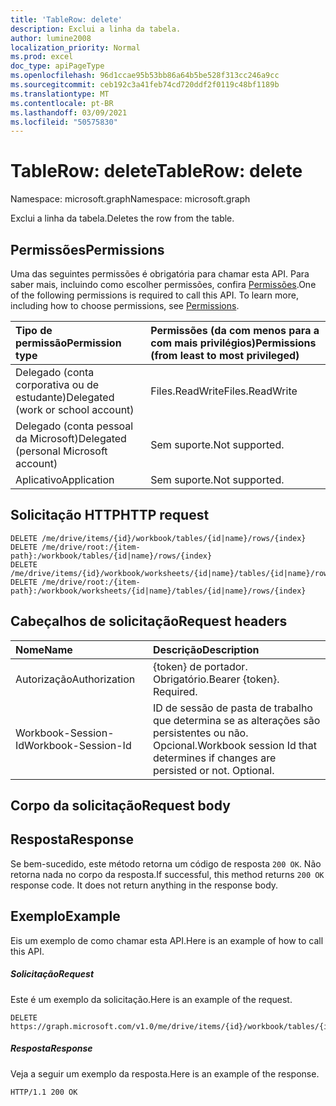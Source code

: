```yaml
---
title: 'TableRow: delete'
description: Exclui a linha da tabela.
author: lumine2008
localization_priority: Normal
ms.prod: excel
doc_type: apiPageType
ms.openlocfilehash: 96d1ccae95b53bb86a64b5be528f313cc246a9cc
ms.sourcegitcommit: ceb192c3a41feb74cd720ddf2f0119c48bf1189b
ms.translationtype: MT
ms.contentlocale: pt-BR
ms.lasthandoff: 03/09/2021
ms.locfileid: "50575830"
---
```

# <a name="tablerow-delete"></a><span data-ttu-id="3164e-103">TableRow: delete</span><span class="sxs-lookup"><span data-stu-id="3164e-103">TableRow: delete</span></span>

<span data-ttu-id="3164e-104">Namespace: microsoft.graph</span><span class="sxs-lookup"><span data-stu-id="3164e-104">Namespace: microsoft.graph</span></span>

<span data-ttu-id="3164e-105">Exclui a linha da tabela.</span><span class="sxs-lookup"><span data-stu-id="3164e-105">Deletes the row from the table.</span></span>
## <a name="permissions"></a><span data-ttu-id="3164e-106">Permissões</span><span class="sxs-lookup"><span data-stu-id="3164e-106">Permissions</span></span>
<span data-ttu-id="3164e-p101">Uma das seguintes permissões é obrigatória para chamar esta API. Para saber mais, incluindo como escolher permissões, confira [Permissões](/graph/permissions-reference).</span><span class="sxs-lookup"><span data-stu-id="3164e-p101">One of the following permissions is required to call this API. To learn more, including how to choose permissions, see [Permissions](/graph/permissions-reference).</span></span>

|<span data-ttu-id="3164e-109">Tipo de permissão</span><span class="sxs-lookup"><span data-stu-id="3164e-109">Permission type</span></span>      | <span data-ttu-id="3164e-110">Permissões (da com menos para a com mais privilégios)</span><span class="sxs-lookup"><span data-stu-id="3164e-110">Permissions (from least to most privileged)</span></span>              |
|:--------------------|:---------------------------------------------------------|
|<span data-ttu-id="3164e-111">Delegado (conta corporativa ou de estudante)</span><span class="sxs-lookup"><span data-stu-id="3164e-111">Delegated (work or school account)</span></span> | <span data-ttu-id="3164e-112">Files.ReadWrite</span><span class="sxs-lookup"><span data-stu-id="3164e-112">Files.ReadWrite</span></span>    |
|<span data-ttu-id="3164e-113">Delegado (conta pessoal da Microsoft)</span><span class="sxs-lookup"><span data-stu-id="3164e-113">Delegated (personal Microsoft account)</span></span> | <span data-ttu-id="3164e-114">Sem suporte.</span><span class="sxs-lookup"><span data-stu-id="3164e-114">Not supported.</span></span>    |
|<span data-ttu-id="3164e-115">Aplicativo</span><span class="sxs-lookup"><span data-stu-id="3164e-115">Application</span></span> | <span data-ttu-id="3164e-116">Sem suporte.</span><span class="sxs-lookup"><span data-stu-id="3164e-116">Not supported.</span></span> |

## <a name="http-request"></a><span data-ttu-id="3164e-117">Solicitação HTTP</span><span class="sxs-lookup"><span data-stu-id="3164e-117">HTTP request</span></span>
<!-- { "blockType": "ignored" } -->
```http
DELETE /me/drive/items/{id}/workbook/tables/{id|name}/rows/{index}
DELETE /me/drive/root:/{item-path}:/workbook/tables/{id|name}/rows/{index}
DELETE /me/drive/items/{id}/workbook/worksheets/{id|name}/tables/{id|name}/rows/{index}
DELETE /me/drive/root:/{item-path}:/workbook/worksheets/{id|name}/tables/{id|name}/rows/{index}

```
## <a name="request-headers"></a><span data-ttu-id="3164e-118">Cabeçalhos de solicitação</span><span class="sxs-lookup"><span data-stu-id="3164e-118">Request headers</span></span>
| <span data-ttu-id="3164e-119">Nome</span><span class="sxs-lookup"><span data-stu-id="3164e-119">Name</span></span>       | <span data-ttu-id="3164e-120">Descrição</span><span class="sxs-lookup"><span data-stu-id="3164e-120">Description</span></span>|
|:---------------|:----------|
| <span data-ttu-id="3164e-121">Autorização</span><span class="sxs-lookup"><span data-stu-id="3164e-121">Authorization</span></span>  | <span data-ttu-id="3164e-p102">{token} de portador. Obrigatório.</span><span class="sxs-lookup"><span data-stu-id="3164e-p102">Bearer {token}. Required.</span></span> |
| <span data-ttu-id="3164e-124">Workbook-Session-Id</span><span class="sxs-lookup"><span data-stu-id="3164e-124">Workbook-Session-Id</span></span>  | <span data-ttu-id="3164e-p103">ID de sessão de pasta de trabalho que determina se as alterações são persistentes ou não. Opcional.</span><span class="sxs-lookup"><span data-stu-id="3164e-p103">Workbook session Id that determines if changes are persisted or not. Optional.</span></span>|

## <a name="request-body"></a><span data-ttu-id="3164e-127">Corpo da solicitação</span><span class="sxs-lookup"><span data-stu-id="3164e-127">Request body</span></span>

## <a name="response"></a><span data-ttu-id="3164e-128">Resposta</span><span class="sxs-lookup"><span data-stu-id="3164e-128">Response</span></span>

<span data-ttu-id="3164e-p104">Se bem-sucedido, este método retorna um código de resposta `200 OK`. Não retorna nada no corpo da resposta.</span><span class="sxs-lookup"><span data-stu-id="3164e-p104">If successful, this method returns `200 OK` response code. It does not return anything in the response body.</span></span>

## <a name="example"></a><span data-ttu-id="3164e-131">Exemplo</span><span class="sxs-lookup"><span data-stu-id="3164e-131">Example</span></span>
<span data-ttu-id="3164e-132">Eis um exemplo de como chamar esta API.</span><span class="sxs-lookup"><span data-stu-id="3164e-132">Here is an example of how to call this API.</span></span>
##### <a name="request"></a><span data-ttu-id="3164e-133">Solicitação</span><span class="sxs-lookup"><span data-stu-id="3164e-133">Request</span></span>
<span data-ttu-id="3164e-134">Este é um exemplo da solicitação.</span><span class="sxs-lookup"><span data-stu-id="3164e-134">Here is an example of the request.</span></span>
<!-- {
  "blockType": "request",
  "name": "tablerow_delete"
}-->
```http
DELETE https://graph.microsoft.com/v1.0/me/drive/items/{id}/workbook/tables/{id|name}/rows/{index}
```

##### <a name="response"></a><span data-ttu-id="3164e-135">Resposta</span><span class="sxs-lookup"><span data-stu-id="3164e-135">Response</span></span>
<span data-ttu-id="3164e-136">Veja a seguir um exemplo da resposta.</span><span class="sxs-lookup"><span data-stu-id="3164e-136">Here is an example of the response.</span></span> 
<!-- {
  "blockType": "response",
  "truncated": true
} -->
```http
HTTP/1.1 200 OK
```

<!-- uuid: 8fcb5dbc-d5aa-4681-8e31-b001d5168d79
2015-10-25 14:57:30 UTC -->
<!-- {
  "type": "#page.annotation",
  "description": "TableRow: delete",
  "keywords": "",
  "section": "documentation",
  "tocPath": ""
}-->

